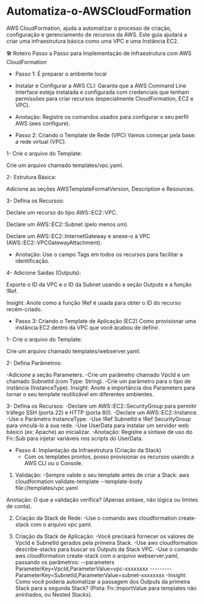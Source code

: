 # Automatiza-o-AWSCloudFormation
AWS CloudFormation, ajuda a automatizar o processo de criação, configuração e gerenciamento  de recursos da AWS.        Este guia ajudará a criar uma infraestrutura básica como uma VPC e uma Instância EC2.

🛠️ Roteiro Passo a Passo para Implementação de Infraestrutura com AWS CloudFormation

* Passo 1: É preparar o ambiente local

* Instalar e Configurar a AWS CLI:
Garanta que a AWS Command Line Interface esteja instalada e configurada com credenciais que tenham permissões para criar recursos (especialmente CloudFormation, EC2 e VPC).

* Anotação: Registre os comandos usados para configurar o seu perfil AWS (aws configure).

* Passo 2: Criando o Template de Rede (VPC)
Vamos começar pela base: a rede virtual (VPC).

1- Crie o arquivo do Template:

Crie um arquivo chamado templates/vpc.yaml.

2- Estrutura Básica:

Adicione as seções AWSTemplateFormatVersion, Description e Resources.

3- Defina os Recursos:

Declare um recurso do tipo AWS::EC2::VPC.

Declare um AWS::EC2::Subnet (pelo menos um).

Declare um AWS::EC2::InternetGateway e anexe-o à VPC (AWS::EC2::VPCGatewayAttachment).

* Anotação: Use o campo Tags em todos os recursos para facilitar a identificação.

4- Adicione Saídas (Outputs):

Exporte o ID da VPC e o ID da Subnet usando a seção Outputs e a função !Ref.

Insight: Anote como a função !Ref é usada para obter o ID do recurso recém-criado.

* Passo 3: Criando o Template de Aplicação (EC2)
  Como provisionar uma instância EC2 dentro da VPC que você acabou de definir.

1- Crie o arquivo do Template:

Crie um arquivo chamado templates/webserver.yaml.  

2- Defina Parâmetros:

-Adicione a seção Parameters.
-Crie um parâmetro chamado VpcId e um chamado SubnetId (com Type: String).
-Crie um parâmetro para o tipo de instância (InstanceType).
Insight: Anote a importância dos Parameters para tornar o seu template reutilizável em diferentes ambientes.

3- Defina os Recursos:
-Declare um AWS::EC2::SecurityGroup para permitir tráfego SSH (porta 22) e HTTP (porta 80).
-Declare um AWS::EC2::Instance.
-Use o Parâmetro InstanceType.
-Use !Ref SubnetId e !Ref SecurityGroup para vinculá-lo à sua rede.
-Use UserData para instalar um servidor web básico (ex: Apache) ao inicializar.
-Anotação: Registre a sintaxe de uso do Fn::Sub para injetar variáveis nos scripts do UserData.

* Passo 4: Implantação da Infraestrutura (Criação da Stack)
  - Com os templates prontos, posso provisionar os recursos usando a AWS CLI ou o Console.

1. Validação:
-Sempre valide o seu template antes de criar a Stack: aws cloudformation validate-template --template-body file://templates/vpc.yaml

Anotação: O que a validação verifica? (Apenas sintaxe, não lógica ou limites de conta).

2. Criação da Stack de Rede:
-Use o comando aws cloudformation create-stack com o arquivo vpc.yaml.

3. Criação da Stack de Aplicação:
-Você precisará fornecer os valores de VpcId e SubnetId gerados pela primeira Stack.
-Use aws cloudformation describe-stacks para buscar os Outputs da Stack VPC.
-Use o comando aws cloudformation create-stack com o arquivo webserver.yaml, passando os parâmetros: --parameters ParameterKey=VpcId,ParameterValue=vpc-xxxxxxxx ---------ParameterKey=SubnetId,ParameterValue=subnet-xxxxxxxx
-Insight: Como você poderia automatizar a passagem dos Outputs da primeira Stack para a segunda Stack? (Pista: Fn::ImportValue para templates não aninhados, ou Nested Stacks).
